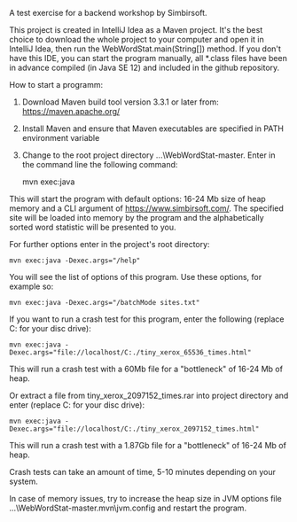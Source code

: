 A test exercise for a backend workshop by Simbirsoft.

This project is created in IntelliJ Idea as a Maven project. It's the best choice to download the whole project to your computer and open it in IntelliJ Idea,
then run the WebWordStat.main(String[]) method. If you don't have this IDE, you can start the program manually, all *.class files have been
in advance compiled (in Java SE 12) and included in the github repository.

How to start a programm:

1) Download Maven build tool version 3.3.1 or later from: https://maven.apache.org/
2) Install Maven and ensure that Maven executables are specified in PATH environment variable
3) Change to the root project directory ...\WebWordStat-master. Enter in the command line the following command:

   mvn exec:java

This will start the program with default options: 16-24 Mb size of heap memory and a CLI argument of https://www.simbirsoft.com/. The specified site will be loaded
into memory by the program and the alphabetically sorted word statistic will be presented to you.

For further options enter in the project's root directory:

    mvn exec:java -Dexec.args="/help"

You will see the list of options of this program. Use these options, for example so:

    mvn exec:java -Dexec.args="/batchMode sites.txt"

If you want to run a crash test for this program, enter the following (replace C: for your disc drive):

    mvn exec:java -Dexec.args="file://localhost/C:./tiny_xerox_65536_times.html"

This will run a crash test with a 60Mb file for a "bottleneck" of 16-24 Mb of heap.

Or extract a file from tiny_xerox_2097152_times.rar into project directory and enter (replace C: for your disc drive):

    mvn exec:java -Dexec.args="file://localhost/C:./tiny_xerox_2097152_times.html"

This will run a crash test with a 1.87Gb file for a "bottleneck" of 16-24 Mb of heap.

Crash tests can take an amount of time, 5-10 minutes depending on your system.

In case of memory issues, try to increase the heap size in JVM options file ...\WebWordStat-master\.mvn\jvm.config and restart the program.

